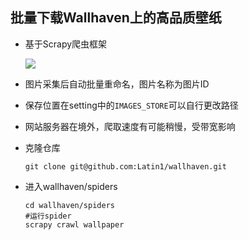 ## 批量下载Wallhaven上的高品质壁纸

- 基于Scrapy爬虫框架

  ![](https://i.loli.net/2018/03/08/5aa154476ec86.jpg)

- 图片采集后自动批量重命名，图片名称为图片ID

- 保存位置在setting中的`IMAGES_STORE`可以自行更改路径

- 网站服务器在境外，爬取速度有可能稍慢，受带宽影响

- 克隆仓库

  ```
  git clone git@github.com:Latin1/wallhaven.git
  ```

- 进入wallhaven/spiders

  ```
  cd wallhaven/spiders
  #运行spider
  scrapy crawl wallpaper
  ```

  